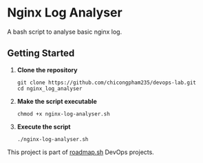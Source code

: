 # Nginx Log Analyser

A bash script to analyse basic nginx log.

## Getting Started

1. **Clone the repository**

   ```shell
   git clone https://github.com/chicongpham235/devops-lab.git
   cd nginx_log_analyser
   ```

2. **Make the script executable**

   ```shell
   chmod +x nginx-log-analyser.sh
   ```

3. **Execute the script**

   ```shell
   ./nginx-log-analyser.sh
   ```

This project is part of [roadmap.sh](https://roadmap.sh/projects/nginx-log-analyser) DevOps projects.

